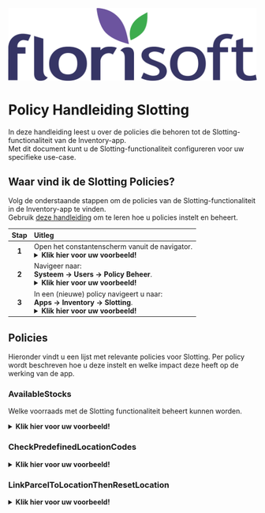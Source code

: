 <img src="../../../fslogo.png">

# Policy Handleiding Slotting

In deze handleiding leest u over de policies die behoren tot de Slotting-functionaliteit van de Inventory-app.  
Met dit document kunt u de Slotting-functionaliteit configureren voor uw specifieke use-case.

## Waar vind ik de Slotting Policies?

Volg de onderstaande stappen om de policies van de Slotting-functionaliteit in de Inventory-app te vinden.  
Gebruik [deze handleiding](https://github.com/florisoft/User.Manuals/blob/main/BASIS/Policy%20Management/Handleiding%20Policy%20Management%20NL.md) om te leren hoe u policies instelt en beheert.

| Stap | Uitleg |
|:-:|:--|
| **1** | Open het constantenscherm vanuit de navigator.<details><summary><b>Klik hier voor uw voorbeeld!</b></summary><img src="../Stock Counting/Media/Policies/1.png"></details>|
| **2** | Navigeer naar: <br>**Systeem → Users → Policy Beheer**. <details><summary><b>Klik hier voor uw voorbeeld!</b></summary><img src="../Stock Counting/Media/Policies/2.png"></details>|
| **3** | In een (nieuwe) policy navigeert u naar: <br>**Apps → Inventory → Slotting**.<details><summary><b>Klik hier voor uw voorbeeld!</b></summary><img src="Media/Policies/1.png"></details>|

## Policies

Hieronder vindt u een lijst met relevante policies voor Slotting. Per policy wordt beschreven hoe u deze instelt en welke impact deze heeft op de werking van de app.

### AvailableStocks

Welke voorraads met de Slotting functionaliteit beheert kunnen worden.

<details><summary><b>Klik hier voor uw voorbeeld!</b></summary><img src="Media/Policies/2.png"></details>

### CheckPredefinedLocationCodes

<details><summary><b>Klik hier voor uw voorbeeld!</b></summary><img src="Media/Policies/3.png"></details>

### LinkParcelToLocationThenResetLocation

<details><summary><b>Klik hier voor uw voorbeeld!</b></summary><img src="Media/Policies/4.png"></details>
